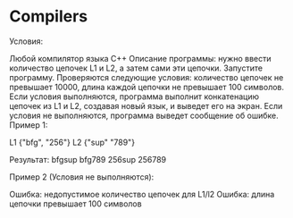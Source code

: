 # Compilers
Условия:

Любой компилятор языка C++
Описание программы: нужно ввести количество цепочек L1 и L2, а затем сами эти цепочки.
Запустите программу.
Проверяются следующие условия: количество цепочек не превышает 10000, длина каждой цепочки не превышает 100 символов.
Если условия выполняются, программа выполнит конкатенацию цепочек из L1 и L2, создавая новый язык, и выведет его на экран.
Если условия не выполняются, программа выведет сообщение об ошибке.
Пример 1:

L1 {"bfg", "256"} L2 {"sup" "789"}

Результат: bfgsup bfg789 256sup 256789

Пример 2 (Условия не выполняются):

Ошибка: недопустимое количество цепочек для L1/l2 
Ошибка: длина цепочки превышает 100 символов

